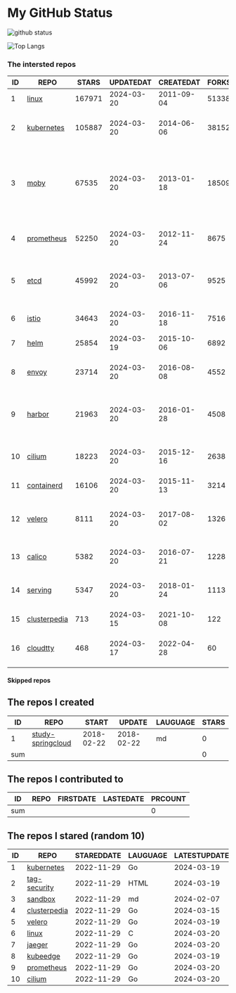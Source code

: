 # My GitHub Status

<img src="https://github-readme-stats-1.yihong0618.vercel.app/api?username=daoqingniu&show_icons=true&&&hide_title=true&count_private=true" alt="github status" />

![Top Langs](https://github-readme-stats-1.yihong0618.vercel.app/api/top-langs/?username=daoqingniu&layout=compact)

<!--START_SECTION:github_repos-->
### The intersted repos
| ID |                              REPO                               | STARS  | UPDATEDAT  | CREATEDAT  | FORKSCOUNT |                                                DESCRIPTIONS                                                |
|----|-----------------------------------------------------------------|--------|------------|------------|------------|------------------------------------------------------------------------------------------------------------|
|  1 | [linux](https://github.com/torvalds/linux)                      | 167971 | 2024-03-20 | 2011-09-04 |      51338 | Linux kernel source tree                                                                                   |
|  2 | [kubernetes](https://github.com/kubernetes/kubernetes)          | 105887 | 2024-03-20 | 2014-06-06 |      38152 | Production-Grade Container Scheduling and Management                                                       |
|  3 | [moby](https://github.com/moby/moby)                            |  67535 | 2024-03-20 | 2013-01-18 |      18509 | The Moby Project - a collaborative project for the container ecosystem to assemble container-based systems |
|  4 | [prometheus](https://github.com/prometheus/prometheus)          |  52250 | 2024-03-20 | 2012-11-24 |       8675 | The Prometheus monitoring system and time series database.                                                 |
|  5 | [etcd](https://github.com/etcd-io/etcd)                         |  45992 | 2024-03-20 | 2013-07-06 |       9525 | Distributed reliable key-value store for the most critical data of a distributed system                    |
|  6 | [istio](https://github.com/istio/istio)                         |  34643 | 2024-03-20 | 2016-11-18 |       7516 | Connect, secure, control, and observe services.                                                            |
|  7 | [helm](https://github.com/helm/helm)                            |  25854 | 2024-03-19 | 2015-10-06 |       6892 | The Kubernetes Package Manager                                                                             |
|  8 | [envoy](https://github.com/envoyproxy/envoy)                    |  23714 | 2024-03-20 | 2016-08-08 |       4552 | Cloud-native high-performance edge/middle/service proxy                                                    |
|  9 | [harbor](https://github.com/goharbor/harbor)                    |  21963 | 2024-03-20 | 2016-01-28 |       4508 | An open source trusted cloud native registry project that stores, signs, and scans content.                |
| 10 | [cilium](https://github.com/cilium/cilium)                      |  18223 | 2024-03-20 | 2015-12-16 |       2638 | eBPF-based Networking, Security, and Observability                                                         |
| 11 | [containerd](https://github.com/containerd/containerd)          |  16106 | 2024-03-20 | 2015-11-13 |       3214 | An open and reliable container runtime                                                                     |
| 12 | [velero](https://github.com/vmware-tanzu/velero)                |   8111 | 2024-03-20 | 2017-08-02 |       1326 | Backup and migrate Kubernetes applications and their persistent volumes                                    |
| 13 | [calico](https://github.com/projectcalico/calico)               |   5382 | 2024-03-20 | 2016-07-21 |       1228 | Cloud native networking and network security                                                               |
| 14 | [serving](https://github.com/knative/serving)                   |   5347 | 2024-03-20 | 2018-01-24 |       1113 | Kubernetes-based, scale-to-zero, request-driven compute                                                    |
| 15 | [clusterpedia](https://github.com/clusterpedia-io/clusterpedia) |    713 | 2024-03-15 | 2021-10-08 |        122 | The Encyclopedia of Kubernetes clusters                                                                    |
| 16 | [cloudtty](https://github.com/cloudtty/cloudtty)                |    468 | 2024-03-17 | 2022-04-28 |         60 | A Friendly Kubernetes CloudShell (Web Terminal) !                                                          |



#### Skipped repos
<!--END_SECTION:github_repos-->

<!--START_SECTION:my_github-->
## The repos I created
| ID  |                                 REPO                                 |   START    |   UPDATE   | LAUGUAGE | STARS |
|-----|----------------------------------------------------------------------|------------|------------|----------|-------|
|   1 | [study-springcloud](https://github.com/daoqingniu/study-springcloud) | 2018-02-22 | 2018-02-22 | md       |     0 |
| sum |                                                                      |            |            |          |     0 |

## The repos I contributed to
| ID  | REPO | FIRSTDATE | LASTEDATE | PRCOUNT |
|-----|------|-----------|-----------|---------|
| sum |      |           |           |       0 |

## The repos I stared (random 10)
| ID |                              REPO                               | STAREDDATE | LAUGUAGE | LATESTUPDATE |
|----|-----------------------------------------------------------------|------------|----------|--------------|
|  1 | [kubernetes](https://github.com/kubernetes/kubernetes)          | 2022-11-29 | Go       | 2024-03-19   |
|  2 | [tag-security](https://github.com/cncf/tag-security)            | 2022-11-29 | HTML     | 2024-03-19   |
|  3 | [sandbox](https://github.com/cncf/sandbox)                      | 2022-11-29 | md       | 2024-02-07   |
|  4 | [clusterpedia](https://github.com/clusterpedia-io/clusterpedia) | 2022-11-29 | Go       | 2024-03-15   |
|  5 | [velero](https://github.com/vmware-tanzu/velero)                | 2022-11-29 | Go       | 2024-03-19   |
|  6 | [linux](https://github.com/torvalds/linux)                      | 2022-11-29 | C        | 2024-03-20   |
|  7 | [jaeger](https://github.com/jaegertracing/jaeger)               | 2022-11-29 | Go       | 2024-03-20   |
|  8 | [kubeedge](https://github.com/kubeedge/kubeedge)                | 2022-11-29 | Go       | 2024-03-19   |
|  9 | [prometheus](https://github.com/prometheus/prometheus)          | 2022-11-29 | Go       | 2024-03-20   |
| 10 | [cilium](https://github.com/cilium/cilium)                      | 2022-11-29 | Go       | 2024-03-20   |

<!--END_SECTION:my_github-->
